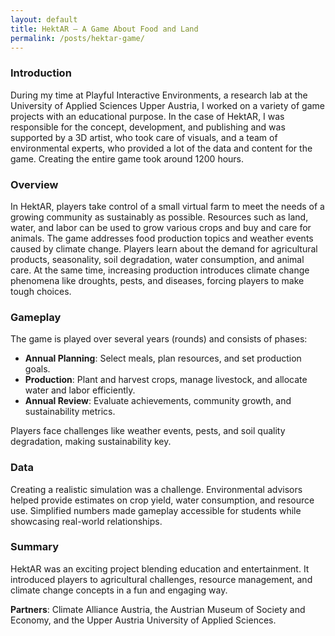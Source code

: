 ```yaml
---
layout: default
title: HektAR — A Game About Food and Land
permalink: /posts/hektar-game/
---
```

### Introduction

During my time at Playful Interactive Environments, a research lab at the University of Applied Sciences Upper Austria, I worked on a variety of game projects with an educational purpose. In the case of HektAR, I was responsible for the concept, development, and publishing and was supported by a 3D artist, who took care of visuals, and a team of environmental experts, who provided a lot of the data and content for the game. Creating the entire game took around 1200 hours.

### Overview

In HektAR, players take control of a small virtual farm to meet the needs of a growing community as sustainably as possible. Resources such as land, water, and labor can be used to grow various crops and buy and care for animals. The game addresses food production topics and weather events caused by climate change. Players learn about the demand for agricultural products, seasonality, soil degradation, water consumption, and animal care. At the same time, increasing production introduces climate change phenomena like droughts, pests, and diseases, forcing players to make tough choices.

### Gameplay

The game is played over several years (rounds) and consists of phases:
- **Annual Planning**: Select meals, plan resources, and set production goals.
- **Production**: Plant and harvest crops, manage livestock, and allocate water and labor efficiently.
- **Annual Review**: Evaluate achievements, community growth, and sustainability metrics.

Players face challenges like weather events, pests, and soil quality degradation, making sustainability key.

### Data

Creating a realistic simulation was a challenge. Environmental advisors helped provide estimates on crop yield, water consumption, and resource use. Simplified numbers made gameplay accessible for students while showcasing real-world relationships.

### Summary

HektAR was an exciting project blending education and entertainment. It introduced players to agricultural challenges, resource management, and climate change concepts in a fun and engaging way.

**Partners**: Climate Alliance Austria, the Austrian Museum of Society and Economy, and the Upper Austria University of Applied Sciences.